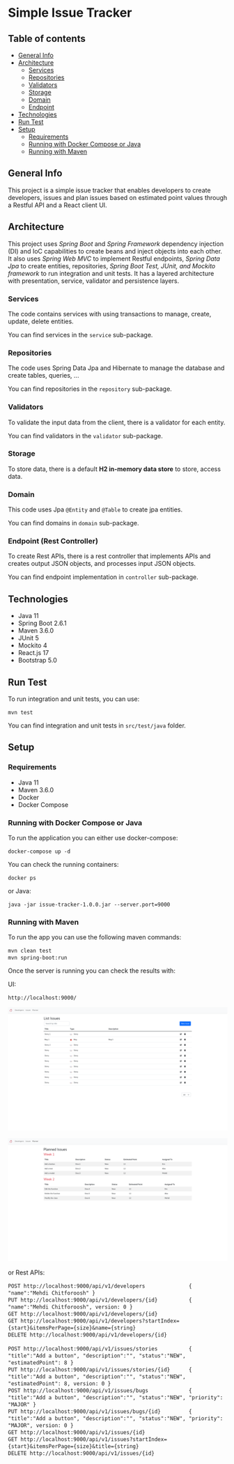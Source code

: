# Simple Issue Tracker
## Table of contents

* [General Info](#general-info)
* [Architecture](#architecture)
    * [Services](#services)
    * [Repositories](#repositories)
    * [Validators](#validators)
    * [Storage](#storage)
    * [Domain](#domain)
    * [Endpoint](#endpoint)
* [Technologies](#technologies)
* [Run Test](#run-test)
* [Setup](#setup)
    * [Requirements](#requirements)
    * [Running with Docker Compose or Java](#running-with-docker-compose-or-java)
    * [Running with Maven](#running-with-maven)

## General Info

This project is a simple issue tracker that enables developers to create developers, issues and plan issues based on
estimated point values through a Restful API and a React client UI.

## Architecture

This project uses *Spring Boot* and *Spring Framework* dependency injection (DI) and IoC capabilities to create beans
and inject objects into each other. It also uses *Spring Web MVC* to implement Restful endpoints, *Spring Data Jpa* to
create entities, repositories, *Spring Boot Test, JUnit, and Mockito framework* to run integration and unit tests. It
has a layered architecture with presentation, service, validator and persistence layers.

### Services

The code contains services with using transactions to manage, create, update, delete entities.

You can find services in the `service` sub-package.

### Repositories

The code uses Spring Data Jpa and Hibernate to manage the database and create tables, queries, ...

You can find repositories in the `repository` sub-package.

### Validators

To validate the input data from the client, there is a validator for each entity.

You can find validators in the `validator` sub-package.

### Storage

To store data, there is a default **H2 in-memory data store** to store, access data.

### Domain

This code uses Jpa `@Entity` and `@Table` to create jpa entities.

You can find domains in `domain` sub-package.

### Endpoint (Rest Controller)

To create Rest APIs, there is a rest controller that implements APIs and creates output JSON objects, and processes
input JSON objects.

You can find endpoint implementation in `controller` sub-package.

## Technologies

- Java 11
- Spring Boot 2.6.1
- Maven 3.6.0
- JUnit 5
- Mockito 4
- React.js 17
- Bootstrap 5.0

## Run Test

To run integration and unit tests, you can use:

```
mvn test
```

You can find integration and unit tests in `src/test/java` folder.

## Setup

### Requirements

- Java 11
- Maven 3.6.0
- Docker
- Docker Compose

### Running with Docker Compose or Java

To run the application you can either use docker-compose:

```
docker-compose up -d
```

You can check the running containers:

```
docker ps
```

or Java:

```
java -jar issue-tracker-1.0.0.jar --server.port=9000
```

### Running with Maven

To run the app you can use the following maven commands:

```
mvn clean test
mvn spring-boot:run
```

Once the server is running you can check the results with:

UI:

```
http://localhost:9000/
```

![Issues](https://github.com/mehdichitforoosh/simple-issue-tracker/blob/master/screenshot-1.png?raw=true)

![Planner](https://github.com/mehdichitforoosh/simple-issue-tracker/blob/master/screenshot-2.png?raw=true)

or Rest APIs:

```
POST http://localhost:9000/api/v1/developers              { "name":"Mehdi Chitforoosh" }
PUT http://localhost:9000/api/v1/developers/{id}          { "name":"Mehdi Chitforoosh", version: 0 }
GET http://localhost:9000/api/v1/developers/{id}
GET http://localhost:9000/api/v1/developers?startIndex={start}&itemsPerPage={size}&name={string}
DELETE http://localhost:9000/api/v1/developers/{id}

POST http://localhost:9000/api/v1/issues/stories          { "title":"Add a button", "description":"", "status":"NEW", "estimatedPoint": 8 }
PUT http://localhost:9000/api/v1/issues/stories/{id}      { "title":"Add a button", "description":"", "status":"NEW", "estimatedPoint": 8, version: 0 }
POST http://localhost:9000/api/v1/issues/bugs             { "title":"Add a button", "description":"", "status":"NEW", "priority": "MAJOR" }
PUT http://localhost:9000/api/v1/issues/bugs/{id}         { "title":"Add a button", "description":"", "status":"NEW", "priority": "MAJOR", version: 0 }
GET http://localhost:9000/api/v1/issues/{id}
GET http://localhost:9000/api/v1/issues?startIndex={start}&itemsPerPage={size}&title={string}
DELETE http://localhost:9000/api/v1/issues/{id}
```
